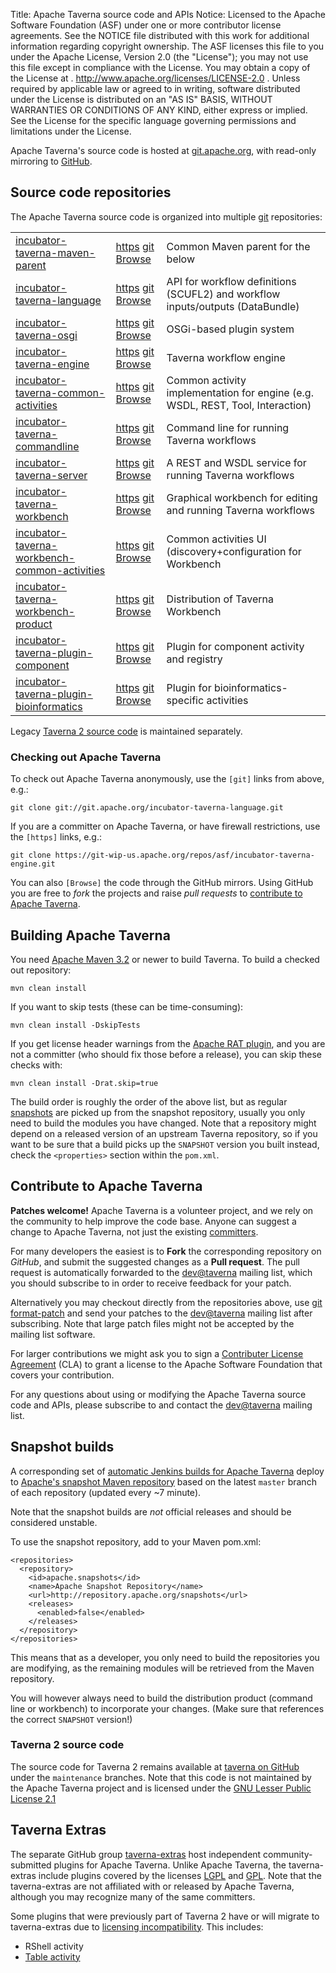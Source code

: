 Title:     Apache Taverna source code and APIs
Notice:    Licensed to the Apache Software Foundation (ASF) under one
           or more contributor license agreements.  See the NOTICE file
           distributed with this work for additional information
           regarding copyright ownership.  The ASF licenses this file
           to you under the Apache License, Version 2.0 (the
           "License"); you may not use this file except in compliance
           with the License.  You may obtain a copy of the License at
           .
             http://www.apache.org/licenses/LICENSE-2.0
           .
           Unless required by applicable law or agreed to in writing,
           software distributed under the License is distributed on an
           "AS IS" BASIS, WITHOUT WARRANTIES OR CONDITIONS OF ANY
           KIND, either express or implied.  See the License for the
           specific language governing permissions and limitations
           under the License.

Apache Taverna's source code is hosted at [git.apache.org](http://git.apache.org/), with read-only mirroring to 
[GitHub](https://github.com/apache/?query=taverna-).


## Source code repositories

The Apache Taverna source code is organized into multiple [git](http://www.git-scm.com/) repositories:


<table class="table table-hover">
<tr><td><a href="https://github.com/apache/incubator-taverna-maven-parent">incubator-taverna-maven-parent</a> 
    <td><a class="btn btn-default" href="https://git-wip-us.apache.org/repos/asf/incubator-taverna-maven-parent.git">https</a> 
    <a class="btn btn-default" href="git://git.apache.org/incubator-taverna-maven-parent.git">git</a> 
    <a class="btn btn-primary" href="https://github.com/apache/incubator-taverna-maven-parent">Browse</a>
    <td>Common Maven parent for the below</tr>
<tr><td><a href="https://github.com/apache/incubator-taverna-language">incubator-taverna-language</a> 
    <td><a class="btn btn-default" href="https://git-wip-us.apache.org/repos/asf/incubator-taverna-language.git">https</a> 
    <a class="btn btn-default" href="git://git.apache.org/incubator-taverna-language.git">git</a> 
    <a class="btn btn-primary" href="https://github.com/apache/incubator-taverna-language">Browse</a>
      <td>API for workflow definitions (SCUFL2) and workflow inputs/outputs (DataBundle)</tr>
<tr><td><a href="https://github.com/apache/incubator-taverna-osgi">incubator-taverna-osgi</a> 
    <td><a class="btn btn-default" href="https://git-wip-us.apache.org/repos/asf/incubator-taverna-osgi.git">https</a> 
    <a class="btn btn-default" href="git://git.apache.org/incubator-taverna-osgi.git">git</a> 
    <a class="btn btn-primary" href="https://github.com/apache/incubator-taverna-osgi">Browse</a>
      <td>OSGi-based plugin system</tr>
<tr><td><a href="https://github.com/apache/incubator-taverna-engine">incubator-taverna-engine</a> 
    <td><a class="btn btn-default" href="https://git-wip-us.apache.org/repos/asf/incubator-taverna-engine.git">https</a> 
    <a class="btn btn-default" href="git://git.apache.org/incubator-taverna-engine.git">git</a> 
    <a class="btn btn-primary" href="https://github.com/apache/incubator-taverna-engine">Browse</a>
      <td>Taverna workflow engine</tr>
<tr><td><a href="https://github.com/apache/incubator-taverna-common-activities">incubator-taverna-common-activities</a>
    <td><a class="btn btn-default" href="https://git-wip-us.apache.org/repos/asf/incubator-taverna-common-activities.git">https</a> 
    <a class="btn btn-default" href="git://git.apache.org/incubator-taverna-common-activities.git">git</a> 
    <a class="btn btn-primary" href="https://github.com/apache/incubator-taverna-common-activities">Browse</a>
      <td>Common activity implementation for engine (e.g. WSDL, REST, Tool, Interaction)</tr>
<tr><td><a href="https://github.com/apache/incubator-taverna-commandline">incubator-taverna-commandline</a> 
    <td><a class="btn btn-default" href="https://git-wip-us.apache.org/repos/asf/incubator-taverna-commandline.git">https</a> 
    <a class="btn btn-default" href="git://git.apache.org/incubator-taverna-commandline.git">git</a> 
    <a class="btn btn-primary" href="https://github.com/apache/incubator-taverna-commandline">Browse</a>
      <td>Command line for running Taverna workflows</tr>
<tr><td><a href="https://github.com/apache/incubator-taverna-server">incubator-taverna-server</a> 
    <td><a class="btn btn-default" href="https://git-wip-us.apache.org/repos/asf/incubator-taverna-server.git">https</a> 
    <a class="btn btn-default" href="git://git.apache.org/incubator-taverna-server.git">git</a> 
    <a class="btn btn-primary" href="https://github.com/apache/incubator-taverna-server">Browse</a>
      <td>A REST and WSDL service for running Taverna workflows</tr>
<tr><td><a href="https://github.com/apache/incubator-taverna-workbench">incubator-taverna-workbench</a> 
    <td><a class="btn btn-default" href="https://git-wip-us.apache.org/repos/asf/incubator-taverna-workbench.git">https</a> 
    <a class="btn btn-default" href="git://git.apache.org/incubator-taverna-workbench.git">git</a> 
    <a class="btn btn-primary" href="https://github.com/apache/incubator-taverna-workbench">Browse</a>
      <td>Graphical workbench for editing and running Taverna workflows</tr>
<tr><td><a href="https://github.com/apache/incubator-taverna-workbench-common-activities">incubator-taverna-workbench-common-activities</a>
    <td><a class="btn btn-default" href="https://git-wip-us.apache.org/repos/asf/incubator-taverna-workbench-common-activities.git">https</a> 
    <a class="btn btn-default" href="git://git.apache.org/incubator-taverna-workbench-common-activities.git">git</a> 
    <a class="btn btn-primary" href="https://github.com/apache/incubator-taverna-workbench-common-activities">Browse</a> 
      <td>Common activities UI (discovery+configuration for Workbench</tr>
<tr><td><a href="https://github.com/apache/incubator-taverna-workbench-product">incubator-taverna-workbench-product</a> 
    <td><a class="btn btn-default" href="https://git-wip-us.apache.org/repos/asf/incubator-taverna-workbench-product.git">https</a> 
    <a class="btn btn-default" href="git://git.apache.org/incubator-taverna-workbench-product.git">git</a> 
    <a class="btn btn-primary" href="https://github.com/apache/incubator-taverna-workbench-product">Browse</a>
      <td>Distribution of Taverna Workbench</tr>
<tr><td><a href="https://github.com/apache/incubator-taverna-plugin-component">incubator-taverna-plugin-component</a>
    <td><a class="btn btn-default" href="https://git-wip-us.apache.org/repos/asf/incubator-taverna-plugin-component.git">https</a> 
    <a class="btn btn-default" href="git://git.apache.org/incubator-taverna-plugin-component.git">git</a> 
    <a class="btn btn-primary" href="https://github.com/apache/incubator-taverna-plugin-component">Browse</a> 
      <td>Plugin for component activity and registry</tr>
<tr><td><a href="https://github.com/apache/incubator-taverna-plugin-bioinformatics">incubator-taverna-plugin-bioinformatics</a> 
    <td><a class="btn btn-default" href="https://git-wip-us.apache.org/repos/asf/incubator-taverna-plugin-bioinformatics.git">https</a> 
    <a class="btn btn-default" href="git://git.apache.org/incubator-taverna-plugin-bioinformatics.git">git</a> 
    <a class="btn btn-primary" href="https://github.com/apache/incubator-taverna-plugin-bioinformatics">Browse</a>
      <td>Plugin for bioinformatics-specific activities</tr>
</table>

Legacy [Taverna 2 source code](#taverna-2-source-code) is maintained separately.



### Checking out Apache Taverna

To check out Apache Taverna anonymously, use the `[git]` links from above, e.g.:

    git clone git://git.apache.org/incubator-taverna-language.git

If you are a committer on Apache Taverna, or have firewall restrictions, use the `[https]` links, e.g.:

    git clone https://git-wip-us.apache.org/repos/asf/incubator-taverna-engine.git

You can also `[Browse]` the code through the GitHub mirrors. 
Using GitHub you are free to *fork* the projects and raise *pull requests* to 
[contribute to Apache Taverna](#contribute-to-apache-taverna).



## Building Apache Taverna

You need [Apache Maven 3.2](https://maven.apache.org/download.html) or newer to build Taverna. 
To build a checked out repository:

    mvn clean install

If you want to skip tests (these can be time-consuming):

    mvn clean install -DskipTests

If you get license header warnings from the 
[Apache RAT plugin](https://creadur.apache.org/rat/apache-rat-plugin/), 
and you are not a committer (who should fix those before a release),
you can skip these checks with:

    mvn clean install -Drat.skip=true

The build order is roughly the order of the above list, but as regular 
[snapshots](#snapshot-builds) are picked up from the snapshot repository, 
usually you only need to build the modules you have changed. 
Note that a repository might depend on a released version of an upstream Taverna
repository, so if you want to be sure that a build picks up the `SNAPSHOT` version 
you built instead, check the `<properties>` section within the `pom.xml`.


## Contribute to Apache Taverna

**Patches welcome!** Apache Taverna is a volunteer project, and we rely on the community to help
improve the code base. Anyone can suggest a change to Apache Taverna, not just the existing [committers](/about/).

For many developers the easiest is to **Fork** the corresponding repository on *GitHub*, and submit the suggested 
changes as a **Pull request**. The pull request is automatically forwarded to the 
[dev@taverna](http://mail-archives.apache.org/mod_mbox/taverna-dev/) mailing list, which you 
should subscribe to in order to receive feedback for your patch.

Alternatively you may checkout directly from the repositories above,
use [git format-patch](https://www.kernel.org/pub/software/scm/git/docs/git-format-patch.html) 
and send your patches to the [dev@taverna](http://mail-archives.apache.org/mod_mbox/taverna-dev/)
mailing list after subscribing. Note that large patch files might not be accepted by
the mailing list software.

For larger contributions we might ask you to sign a 
[Contributer License Agreement](https://www.apache.org/licenses/#clas) (CLA) to grant a license to 
the Apache Software Foundation that covers your contribution. 

For any questions about using or modifying the Apache Taverna source code and APIs, 
please subscribe to and contact the [dev@taverna](http://mail-archives.apache.org/mod_mbox/taverna-dev/) mailing list.


## Snapshot builds

A corresponding set of [automatic Jenkins builds for Apache Taverna](https://builds.apache.org/user/stain/my-views/view/taverna/) deploy to  [Apache's snapshot Maven repository](http://repository.apache.org/snapshots/org/apache/taverna/)
based on the latest `master` branch of each repository (updated every ~7 minute).

Note that the snapshot builds are *not* official releases and should be considered unstable.

To use the snapshot repository, add to your Maven pom.xml:


    <repositories>
      <repository>
        <id>apache.snapshots</id>
        <name>Apache Snapshot Repository</name>
        <url>http://repository.apache.org/snapshots</url>
        <releases>
          <enabled>false</enabled>
        </releases>
      </repository>
    </repositories>

This means that as a developer, you only need to build the repositories you are modifying, as the remaining modules will be retrieved from the Maven repository. 

You will however always need to build the distribution product (command line or workbench) to incorporate your changes. (Make sure that references the correct <code>SNAPSHOT</code> version!)

### Taverna 2 source code

The source code for Taverna 2 remains available at 
<a href="https://github.com/taverna/">taverna on GitHub</a> under the
`maintenance` branches. Note that this code is not maintained by the Apache Taverna project
 and is licensed under 
the [GNU Lesser Public License 2.1](https://www.gnu.org/licenses/lgpl-2.1.html)


## Taverna Extras

The separate GitHub group [taverna-extras](https://github.com/taverna-extras) host independent community-submitted plugins for Apache Taverna. 
Unlike Apache Taverna, the taverna-extras include plugins covered by the licenses [LGPL](https://www.gnu.org/licenses/lgpl.html) and [GPL](https://www.gnu.org/licenses/gpl.html).
Note that the taverna-extras are not affiliated with or released by Apache Taverna, although you may recognize many of the same committers.

Some plugins that were previously part of Taverna 2 have or will migrate to taverna-extras due to [licensing incompatibility](http://dev.mygrid.org.uk/wiki/display/developer/Third-party+licenses). This includes:

* RShell activity
* [Table activity](https://github.com/taverna-extras/table-activity)

